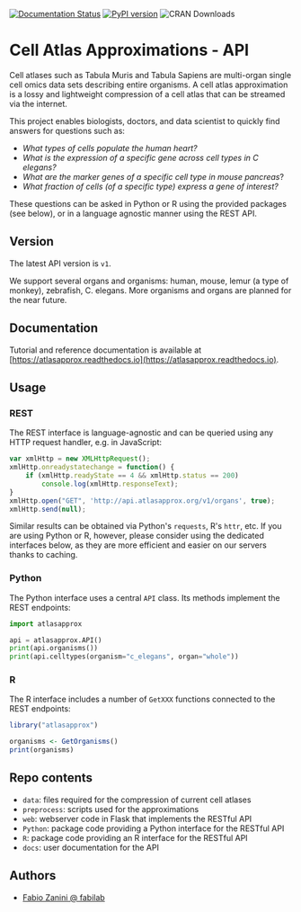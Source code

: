 [![Documentation Status](https://readthedocs.org/projects/atlasapprox/badge/?version=latest)](https://apidocs.atlasapprox.org/en/latest/?badge=latest)
[![PyPI version](https://badge.fury.io/py/atlasapprox.svg)](https://badge.fury.io/py/atlasapprox)
![CRAN Downloads](https://cranlogs.r-pkg.org/badges/atlasapprox)

# Cell Atlas Approximations - API
Cell atlases such as Tabula Muris and Tabula Sapiens are multi-organ single cell omics data sets describing entire organisms. A cell atlas approximation is a lossy and lightweight compression of a cell atlas that can be streamed via the internet.

This project enables biologists, doctors, and data scientist to quickly find answers for questions such as:

- *What types of cells populate the human heart?*
- *What is the expression of a specific gene across cell types in C elegans?*
- *What are the marker genes of a specific cell type in mouse pancreas*?
- *What fraction of cells (of a specific type) express a gene of interest?*

These questions can be asked in Python or R using the provided packages (see below), or in a language agnostic manner using the REST API.

## Version
The latest API version is `v1`.

We support several organs and organisms: human, mouse, lemur (a type of monkey), zebrafish, C. elegans. More organisms and organs are planned for the near future.

## Documentation
Tutorial and reference documentation is available at [https://atlasapprox.readthedocs.io](https://atlasapprox.readthedocs.io).

## Usage
### REST
The REST interface is language-agnostic and can be queried using any HTTP request handler, e.g. in JavaScript:

```javascript
var xmlHttp = new XMLHttpRequest();
xmlHttp.onreadystatechange = function() { 
    if (xmlHttp.readyState == 4 && xmlHttp.status == 200)
        console.log(xmlHttp.responseText);
}
xmlHttp.open("GET", 'http://api.atlasapprox.org/v1/organs', true);
xmlHttp.send(null);
```

Similar results can be obtained via Python's `requests`, R's `httr`, etc. If you are using Python or R, however, please consider using the dedicated interfaces below, as they are more efficient and easier on our servers thanks to caching.

### Python
The Python interface uses a central `API` class. Its methods implement the REST endpoints:

```python
import atlasapprox

api = atlasapprox.API()
print(api.organisms())
print(api.celltypes(organism="c_elegans", organ="whole"))
```

### R
The R interface includes a number of `GetXXX` functions connected to the REST endpoints:

```R
library("atlasapprox")

organisms <- GetOrganisms()
print(organisms)
```

## Repo contents
- `data`: files required for the compression of current cell atlases
- `preprocess`: scripts used for the approximations
- `web`: webserver code in Flask that implements the RESTful API
- `Python`: package code providing a Python interface for the RESTful API
- `R`: package code providing an R interface for the RESTful API
- `docs`: user documentation for the API

## Authors
- [Fabio Zanini @ fabilab](https://fabilab.org)
